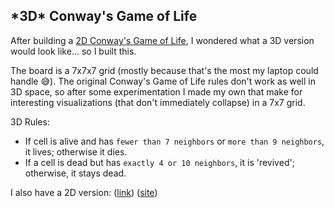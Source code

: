 ## \*3D\* Conway's Game of Life

After building a [2D Conway's Game of Life](https://github.com/sjoseph520/conways_game_of_life), I wondered what a 3D version would look like... so I built this.

The board is a 7x7x7 grid (mostly because that's the most my laptop could handle 😅). The original Conway's Game of Life rules don't work as well in 3D space, so after some experimentation I made my own that make for interesting visualizations (that don't immediately collapse) in a 7x7 grid.

3D Rules:

- If cell is alive and has `fewer than 7 neighbors` or `more than 9 neighbors`, it lives; otherwise it dies.
- If a cell is dead but has `exactly 4 or 10 neighbors`, it is 'revived'; otherwise, it stays dead.

I also have a 2D version: ([link](https://github.com/sjoseph7/conways_game_of_life)) ([site](https://sjoseph7-conways-game-of-life.netlify.app/))
